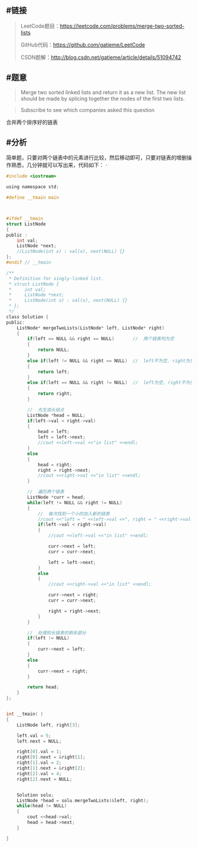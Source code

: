 #链接
------- 

>LeetCode题目：https://leetcode.com/problems/merge-two-sorted-lists
>
>GitHub代码：https://github.com/gatieme/LeetCode
>
>CSDN题解：http://blog.csdn.net/gatieme/article/details/51094742

#题意
-------

>Merge two sorted linked lists and return it as a new list. The new list should be made by splicing together the nodes of the first two lists.

>

>Subscribe to see which companies asked this question


合并两个排序好的链表

#分析
-------
简单题，只要对两个链表中的元素进行比较，然后移动即可，只要对链表的增删操作熟悉，几分钟就可以写出来，代码如下：
·
```c
#include <iostream>

using namespace std;

#define __tmain main



#ifdef __tmain
struct ListNode
{
public :
    int val;
    ListNode *next;
    //ListNode(int x) : val(x), next(NULL) {}
};
#endif // __tmain

/**
 * Definition for singly-linked list.
 * struct ListNode {
 *     int val;
 *     ListNode *next;
 *     ListNode(int x) : val(x), next(NULL) {}
 * };
 */
class Solution {
public:
    ListNode* mergeTwoLists(ListNode* left, ListNode* right)
    {
        if(left == NULL && right == NULL)       //  两个链表均为空
        {
            return NULL;
        }
        else if(left != NULL && right == NULL)  //  left不为空, right为空
        {
            return left;
        }
        else if(left == NULL && right != NULL)  //  left为空, right不为空
        {
            return right;
        }

        //  先生成头结点
        ListNode *head = NULL;
        if(left->val < right->val)
        {
            head = left;
            left = left->next;
            //cout <<left->val <<"in list" <<endl;
        }
        else
        {
            head = right;
            right = right->next;
            //cout <<right->val <<"in list" <<endl;
        }

        //  遍历两个链表
        ListNode *curr = head;
        while(left != NULL && right != NULL)
        {
            //  每次找到一个小的加入新的链表
            //cout <<"left = " <<left->val <<", right = " <<right->val <<endl;
            if(left->val < right->val)
            {
                //cout <<left->val <<"in list" <<endl;

                curr->next = left;
                curr = curr->next;

                left = left->next;
            }
            else
            {
                //cout <<right->val <<"in list" <<endl;

                curr->next = right;
                curr = curr->next;

                right = right->next;
            }
        }

        //  处理较长链表的剩余部分
        if(left != NULL)
        {
            curr->next = left;
        }
        else
        {
            curr->next = right;
        }

        return head;
    }
};


int __tmain( )
{
    ListNode left, right[3];

    left.val = 5;
    left.next = NULL;

    right[0].val = 1;
    right[0].next = &right[1];
    right[1].val = 2;
    right[1].next = &right[2];
    right[2].val = 4;
    right[2].next = NULL;


    Solution solu;
    ListNode *head = solu.mergeTwoLists(&left, right);
    while(head != NULL)
    {
        cout <<head->val;
        head = head->next;
    }

}

```




